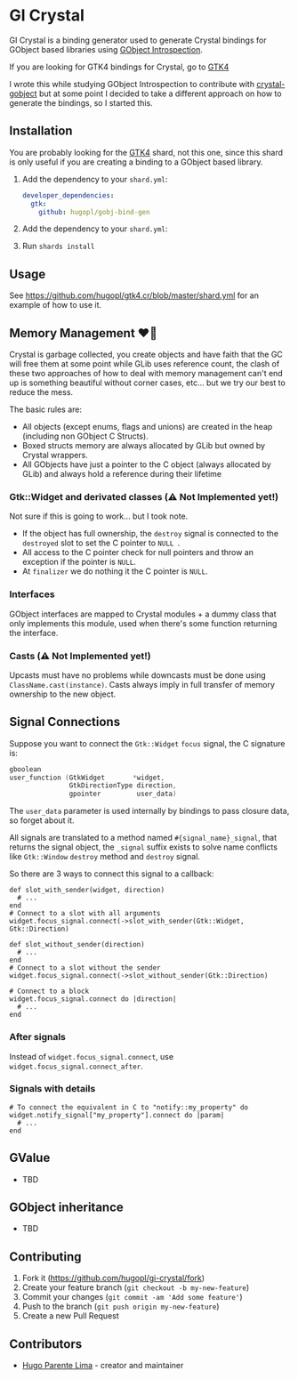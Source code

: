 # GI Crystal

GI Crystal is a binding generator used to generate Crystal bindings for GObject based libraries using
[GObject Introspection](https://gi.readthedocs.io/en/latest/).

If you are looking for GTK4 bindings for Crystal, go to [GTK4](https://github.com/hugopl/gtk4.cr)

I wrote this while studying GObject Introspection to contribute with [crystal-gobject](https://github.com/jhass/crystal-gobject)
but at some point I decided to take a different approach on how to generate the bindings, so I started this.

## Installation

You are probably looking for the [GTK4](https://github.com/hugopl/gtk4.cr) shard, not this one, since this shard is only
useful if you are creating a binding to a GObject based library.

1. Add the dependency to your `shard.yml`:

   ```yaml
   developer_dependencies:
     gtk:
       github: hugopl/gobj-bind-gen
   ```

2. Add the dependency to your `shard.yml`:
2. Run `shards install`

## Usage

See https://github.com/hugopl/gtk4.cr/blob/master/shard.yml for an example of how to use it.

## Memory Management ❤️‍🔥️

Crystal is garbage collected, you create objects and have faith that the GC will free them at some point while GLib uses
reference count, the clash of these two approaches of how to deal with memory management can't end up is something beautiful
without corner cases, etc... but we try our best to reduce the mess.

The basic rules are:

- All objects (except enums, flags and unions) are created in the heap (including non GObject C Structs).
- Boxed structs memory are always allocated by GLib but owned by Crystal wrappers.
- All GObjects have just a pointer to the C object (always allocated by GLib) and always hold a reference during their lifetime

### Gtk::Widget and derivated classes (⚠️ Not Implemented yet!)

Not sure if this is going to work... but I took note.

- If the object has full ownership, the `destroy` signal is connected to the `destroyed` slot to set the C pointer
  to `NULL `.
- All access to the C pointer check for null pointers and throw an exception if the pointer is `NULL`.
- At `finalizer` we do nothing it the C pointer is `NULL`.

### Interfaces

GObject interfaces are mapped to Crystal modules + a dummy class that only implements this module, used when there's some
function returning the interface.

### Casts (⚠️ Not Implemented yet!)

Upcasts must have no problems while downcasts must be done using `ClassName.cast(instance)`. Casts always imply in full
transfer of memory ownership to the new object.

## Signal Connections

Suppose you want to connect the `Gtk::Widget` `focus` signal, the C signature is:

```C
gboolean
user_function (GtkWidget       *widget,
               GtkDirectionType direction,
               gpointer         user_data)
```

The `user_data` parameter is used internally by bindings to pass closure data, so forget about it.

All signals are translated to a method named `#{signal_name}_signal`, that returns the signal object, the `_signal` suffix
exists to solve name conflicts like `Gtk::Window` `destroy` method and `destroy` signal.

So there are 3 ways to connect this signal to a callback:

```Crystal
def slot_with_sender(widget, direction)
  # ...
end
# Connect to a slot with all arguments
widget.focus_signal.connect(->slot_with_sender(Gtk::Widget, Gtk::Direction)

def slot_without_sender(direction)
  # ...
end
# Connect to a slot without the sender
widget.focus_signal.connect(->slot_without_sender(Gtk::Direction)

# Connect to a block
widget.focus_signal.connect do |direction|
  # ...
end
```

### After signals

Instead of `widget.focus_signal.connect`, use `widget.focus_signal.connect_after`.

### Signals with details

```
# To connect the equivalent in C to "notify::my_property" do
widget.notify_signal["my_property"].connect do |param|
  # ...
end
```

## GValue

- TBD

## GObject inheritance

- TBD

## Contributing

1. Fork it (<https://github.com/hugopl/gi-crystal/fork>)
2. Create your feature branch (`git checkout -b my-new-feature`)
3. Commit your changes (`git commit -am 'Add some feature'`)
4. Push to the branch (`git push origin my-new-feature`)
5. Create a new Pull Request

## Contributors

- [Hugo Parente Lima](https://github.com/hugopl) - creator and maintainer
